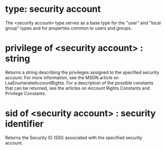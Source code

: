# type: security account

The &lt;security account&lt; type serves as a base type for the "user" and "local group" types and for properties common to users and groups.

# privilege of &lt;security account&gt; : string

Returns a string describing the privileges assigned to the specified security account. For more information, see the MSDN article on LsaEnumerateAccountRights. For a description of the possible constants that can be returned, see the articles on Account Rights Constants and Privilege Constants.

# sid of &lt;security account&gt; : security identifier

Returns the Security ID (SID) associated with the specified security account.
